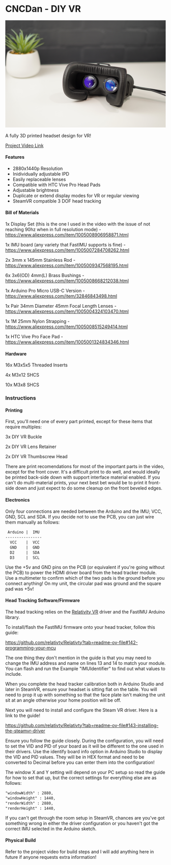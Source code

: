 # CNCDan - DIY VR
![Alt text](title.png "DIY VR")

A fully 3D printed headset design for VR!

[Project Video Link](https://youtu.be/DYXRUFX2avY)

#### Features

- 2880x1440p Resolution
- Inidividually adjustable IPD
- Easily replaceable lenses
- Compatible with HTC Vive Pro Head Pads
- Adjustable brightness
- Duplicate or extend display modes for VR or regular viewing
- SteamVR compatible 3 DOF head tracking

#### Bill of Materials

1x Display Set (this is the one I used in the video with the issue of not reaching 90hz when in full resolution mode) - https://www.aliexpress.com/item/1005008906958871.html

1x IMU board (any variety that FastIMU supports is fine) - https://www.aliexpress.com/item/1005007284708262.html

2x 3mm x 145mm Stainless Rod - https://www.aliexpress.com/item/1005009347568195.html

6x 3x6(OD) 4mm(L) Brass Bushings - https://www.aliexpress.com/item/1005008668212038.html

1x Arduino Pro Micro USB-C Version - https://www.aliexpress.com/item/32846843498.html

1x Pair 34mm Diameter 45mm Focal Length Lenses - https://www.aliexpress.com/item/1005004324103470.html

1x 1M 25mm Nylon Strapping - https://www.aliexpress.com/item/1005008515249414.html

1x HTC Vive Pro Face Pad - https://www.aliexpress.com/item/1005001324834346.html

#### Hardware

16x M3x5x5 Threaded Inserts

4x M3x12 SHCS

10x M3x8 SHCS

### Instructions

#### Printing

First, you'll need one of every part printed, except for these items that require multiples:

3x DIY VR Buckle 

2x DIY VR Lens Retainer

2x DIY VR Thumbscrew Head

There are print recomendations for most of the important parts in the video, except for the front cover. It's a difficult print to do well, and would ideally be printed back-side down with support interface material enabled. If you can't do multi-material prints, your next best bet would be to print it front-side down and just expect to do some cleanup on the front beveled edges.

#### Electronics

Only four connections are needed between the Arduino and the IMU; VCC, GND, SCL and SDA. If you decide not to use the PCB, you can just wire them manually as follows:
```
 Arduino |  IMU
----------------
  VCC    |  VCC
  GND    |  GND
  D2     |  SDA
  D3     |  SCL
```

Use the +5v and GND pins on the PCB (or equivalent if you're going without the PCB) to power the HDMI driver board from the head tracker module. Use a multimeter to confirm which of the two pads is the ground before you connect anything! On my unit, the circular pad was ground and the square pad was +5v!


#### Head Tracking Software/Firmware

The head tracking relies on the [Relativity VR](https://www.relativty.com/) driver and the FastIMU Arduino library.

To install/flash the FastIMU firmware onto your head tracker, follow this guide: 

https://github.com/relativty/Relativty?tab=readme-ov-file#142-programming-your-mcu

The one thing they don't mention in the guide is that you may need to change the IMU address and name on lines 13 and 14 to match your module. You can flash and run the Example "IMUIdentifier" to find out what values to include.

When you complete the head tracker calibration both in Arduino Studio and later in SteamVR, ensure your headset is sitting flat on the table. You will need to prop it up with something so that the face plate isn't making the unit sit at an angle otherwise your home position will be off.

Next you will need to install and configure the Steam VR driver. Here is a link to the guide!

https://github.com/relativty/Relativty?tab=readme-ov-file#143-installing-the-steamvr-driver

Ensure you follow the guide closely. During the configuration, you will need to set the VID and PID of your board as it will be different to the one used in their drivers. Use the identify board info option in Arduino Studio to display the VID and PID values. They will be in HEX format and need to be converted to Decimal before you can enter them into the configuration!

The window X and Y setting will depend on your PC setup so read the guide for how to set that up, but the correct settings for everything else are as follows:

```
"windowWidth" : 2880,
"windowHeight" : 1440,
"renderWidth" : 2880,
"renderHeight" : 1440,
```

If you can't get through the room setup in SteamVR, chances are you've got something wrong in either the driver configuration or you haven't got the correct IMU selected in the Arduino sketch.

#### Physical Build

Refer to the project video for build steps and I will add anything here in future if anyone requests extra information!